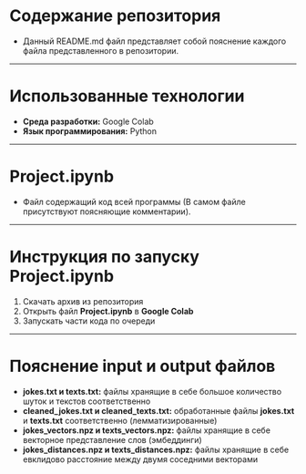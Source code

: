 # **Содержание репозитория**
- Данный README.md файл представляет собой пояснение каждого файла представленного в репозитории.
---
# **Использованные технологии**
- **Среда разработки:** Google Colab
- **Язык программирования:** Python
---
# **Project.ipynb**
- Файл содержащий код всей программы (В самом файле присутствуют поясняющие комментарии).
---
# **Инструкция по запуску Project.ipynb**
1. Скачать архив из репозитория
2. Открыть файл **Project.ipynb** в **Google Colab**
3. Запускать части кода по очереди
---
# **Пояснение input и output файлов**
- **jokes.txt и texts.txt:** файлы хранящие в себе большое количество шуток и текстов соответственно
- **cleaned_jokes.txt и cleaned_texts.txt:** обработанные файлы **jokes.txt** и **texts.txt** соответственно (лемматизированные)
- **jokes_vectors.npz и texts_vectors.npz:** файлы хранящие в себе векторное представление слов (эмбеддинги)
- **jokes_distances.npz и texts_distances.npz:** файлы хранящие в себе евклидово расстояние между двумя соседними векторами
